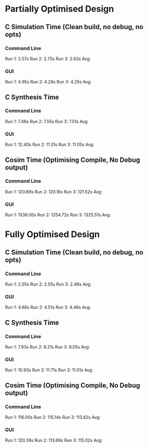 # Partially Optimised Design
## C Simulation Time (Clean build, no debug, no opts)
### Command Line
Run 1: 2.57s
Run 2: 2.75s
Run 3: 2.63s
Avg:
### GUI
Run 1: 4.95s
Run 2: 4.28s
Run 3: 4.25s
Avg:

## C Synthesis Time
### Command Line
Run 1: 7.46s
Run 2: 7.55s
Run 3: 7.51s
Avg:
### GUI
Run 1: 12.40s
Run 2: 11.31s
Run 3: 11.05s
Avg:


## Cosim Time (Optimising Compile, No Debug output)
### Command Line
Run 1: 120.69s
Run 2: 120.16s
Run 3: 121.52s
Avg:
### GUI
Run 1: 1336.00s
Run 2: 1254.72s
Run 3: 1325.51s
Avg:

# Fully Optimised Design
## C Simulation Time (Clean build, no debug, no opts)
### Command Line
Run 1: 2.55s
Run 2: 2.55s
Run 3: 2.46s
Avg:
### GUI
Run 1: 4.68s
Run 2: 4.51s
Run 3: 4.48s
Avg:

## C Synthesis Time
### Command Line
Run 1: 7.93s
Run 2: 8.21s
Run 3: 8.05s
Avg:
### GUI
Run 1: 10.93s
Run 2: 11.71s
Run 3: 11.01s
Avg:


## Cosim Time (Optimising Compile, No Debug output)
### Command Line
Run 1: 116.00s
Run 2: 115.14s
Run 3: 113.62s
Avg:
### GUI
Run 1: 120.39s
Run 2: 113.69s
Run 3: 115.02s
Avg:

